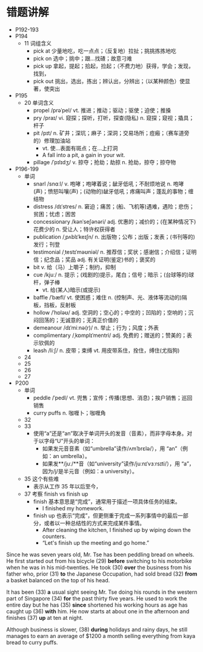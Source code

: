 # 错题讲解

- P192-193
- P194
  - 11 词组含义
    - pick at 少量地吃，吃一点点；（反复地）拉扯；挑挑拣拣地吃
    - pick on 选中；挑中；跟…找碴；故意刁难
    - pick up 拿起，提起；拾起，捡起；（不费力地）获得，学会；发现，找到，
    - pick out 挑出，选出，拣出；辨认出，分辨出；（以某种颜色）使显著，使突出  
- P195
  - 20 单词含义
    - propel /prəˈpel/ vt. 推进；推动；驱动；驱使；迫使；推搡
    - pry /praɪ/ vi. 窥探；探听，打听，探查(隐私) n. 窥探；窥视；撬具；杆子
    - pit /pɪt/ n. 矿井；深坑；麻子；深洞；交易场所；痘瘢；（赛车道旁的）修理加油站
      - vt. 使…表面有斑点；在…上打洞
      - A fall into a pit, a gain in your wit.
    - pillage /ˈpɪlɪdʒ/ v. 掠夺；抢劫；劫掠 n. 抢劫，掠夺；掠夺物
- P196-199
  - 单词
    - snarl /snɑːl/ v. 咆哮；咆哮着说；龇牙低吼；不耐烦地说 n. 咆哮(声)；愤怒叫嚷(声)；(动物的)龇牙低吼；疼痛叫声；蓬乱的事物；缠结物
    - distress /dɪˈstres/ n. 窘迫；痛苦；(船、飞机等)遇难，遇险；悲伤；贫困；忧虑；困苦
    - concessionary /kənˈseʃənəri/ adj. 优惠的；减价的；(在某种情况下)花费少的 n. 受让人；特许权获得者
    - publication /ˌpʌblɪˈkeɪʃn/ n. 出版物；公布；出版；发表；(书刊等的)发行；刊登
    - testimonial /ˌtestɪˈməʊniəl/ n. 推荐信；奖状；感谢信；介绍信；证明信；纪念品；奖品 adj. 有关证明(鉴定)书的；褒奖的
    - bit v. 给（马）上嚼子；制约，抑制
    - cue /kjuː/ n. 提示；(戏剧的)提示，尾白；信号；暗示；(台球等的)球杆，弹子棒
      - vt. 给(某人)暗示(或提示)
    - baffle /ˈbæfl/ vt. 使困惑；难住 n. (控制声、光、液体等流动的)隔板，挡板，反射板
    - hollow /ˈhɒləʊ/ adj. 空洞的；空心的；中空的；凹陷的；空响的；沉闷回荡的；无诚意的；无真正价值的
    - demeanour /dɪˈmiːnə(r)/ n. 举止；行为；风度；外表
    - complimentary /ˌkɒmplɪˈmentri/ adj. 免费的；赠送的；赞美的；表示钦佩的
    - leash /liːʃ/ n. 皮带；束缚 vt. 用皮带系住，拴住，缚住(尤指狗)
  - 24 
  - 25
  - 26
  - 27
- P200
  - 单词
    - peddle /ˈpedl/ vt. 兜售；宣传；传播(思想、消息)；挨户销售；巡回销售
    - curry puffs n. 咖喱卜；咖喱角
  - 32
  - 33
    - 使用“a”还是“an”取决于单词开头的发音（音素），而非字母本身。对于以字母“U”开头的单词：
      - 如果发元音音素（如“umbrella”读作/ʌmˈbrɛlə/），用 “an”（例如：an umbrella）。
      - 如果发**/juː/**音（如“university”读作/juːnɪˈvɜːrsɪti/），用 “a”，因为/j/是半元音（例如：a university）。 
  - 35 这个有些难
    - 表示从工作 35 年以后至今，
  - 37 考察 finish vs finish up
    - finish 基本意思是“完成”，通常用于描述一项具体任务的结束。
      - I finished my homework.
    - finish up 也表示“完成”，但更侧重于完成一系列事情中的最后一部分，或者以一种总结性的方式来完成某件事情。
      - After cleaning the kitchen, I finished up by wiping down the counters.
      - “Let's finish up the meeting and go home.”
         
Since he was seven years old, Mr. Tse has been peddling bread on wheels. He first started out from his bicycle (29) **before** switching to his motorbike when he was in his mid-twenties. He took (30) **over** the business from his father who, prior (31) **to** the Japanese Occupation, had sold bread (32) **from** a basket balanced on the top of his head.

It has been (33) **a** usual sight seeing Mr. Tse doing his rounds in the western part of Singapore (34) **for** the past thirty five years. He used to work the entire day but he has (35) **since** shortened his working hours as age has caught up (36) **with** him. He now starts at about one in the afternoon and finishes (37) **up** at ten at night.

Although business is slower, (38) **during** holidays and rainy days, he still manages to earn an average of $1200 a month selling everything from kaya bread to curry puffs.
